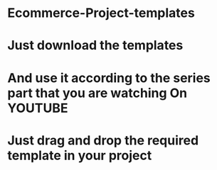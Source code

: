 # Ecommerce-Project-templates

# Just download the templates <br>

# And use it according to the series part that you are watching  On YOUTUBE <br>

# Just drag and drop the required template in your project <br>
